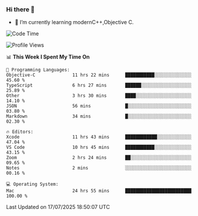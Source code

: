 ### Hi there 👋
- 🌱 I’m currently learning modernC++,Objective C.
<!--
**Asukaki7/Asukaki7** is a ✨ _special_ ✨ repository because its `README.md` (this file) appears on your GitHub profile.

Here are some ideas to get you started:

- 🔭 I’m currently working on ...
- 🌱 I’m currently learning ...
- 👯 I’m looking to collaborate on ...
- 🤔 I’m looking for help with ...
- 💬 Ask me about ...
- 📫 How to reach me: ...
- 😄 Pronouns: ...
- ⚡ Fun fact: ...
-->
<!--START_SECTION:waka-->
![Code Time](http://img.shields.io/badge/Code%20Time-612%20hrs%2015%20mins-blue)

![Profile Views](http://img.shields.io/badge/Profile%20Views-0-blue)

📊 **This Week I Spent My Time On** 

```text
💬 Programming Languages: 
Objective-C              11 hrs 22 mins      ███████████░░░░░░░░░░░░░░   45.60 % 
TypeScript               6 hrs 27 mins       ██████░░░░░░░░░░░░░░░░░░░   25.89 % 
Other                    3 hrs 30 mins       ████░░░░░░░░░░░░░░░░░░░░░   14.10 % 
JSON                     56 mins             █░░░░░░░░░░░░░░░░░░░░░░░░   03.80 % 
Markdown                 34 mins             █░░░░░░░░░░░░░░░░░░░░░░░░   02.30 % 

🔥 Editors: 
Xcode                    11 hrs 43 mins      ████████████░░░░░░░░░░░░░   47.04 % 
VS Code                  10 hrs 45 mins      ███████████░░░░░░░░░░░░░░   43.15 % 
Zoom                     2 hrs 24 mins       ██░░░░░░░░░░░░░░░░░░░░░░░   09.65 % 
Notes                    2 mins              ░░░░░░░░░░░░░░░░░░░░░░░░░   00.16 % 

💻 Operating System: 
Mac                      24 hrs 55 mins      █████████████████████████   100.00 % 
```


 Last Updated on 17/07/2025 18:50:07 UTC
<!--END_SECTION:waka-->
